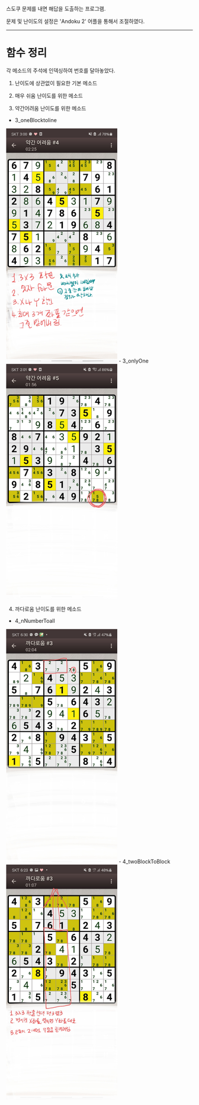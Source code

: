 스도쿠 문제를 내면 해답을 도출하는 프로그램.

문제 및 난이도의 설정은 'Andoku 2' 어플을 통해서 조절하였다.

---
# 함수 정리
각 메소드의 주석에 인덱싱하여 번호를 달아놓았다.

1. 난이도에 상관없이 필요한 기본 메소드

2. 매우 쉬움 난이도를 위한 메소드

3. 약간어려움 난이도를 위한 메소드
- 3_oneBlocktoline
<img src="./3_oneBlocktoline.jpg" width = "300px">
- 3_onlyOne
<img src="./3_onlyOne.jpg" width = "300px">

4. 까다로움 난이도를 위한 메소드
- 4_nNumberToall
<img src="./4_nNumberToall.jpg" width = "300px">
- 4_twoBlockToBlock
<img src="./4_twoBlockToBlock.jpg" width = "300px">
